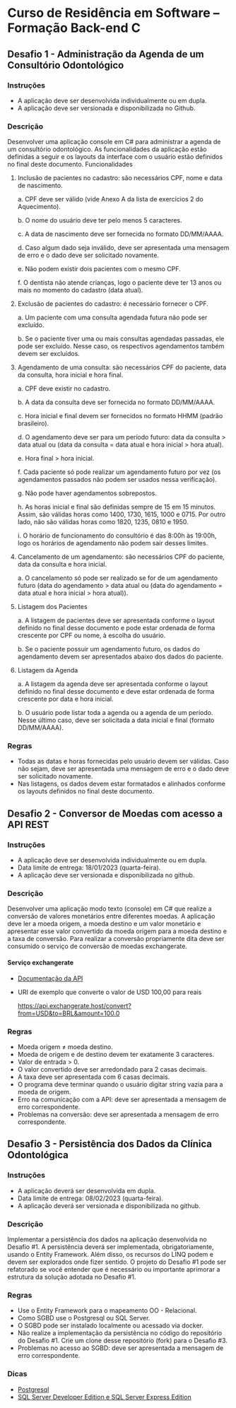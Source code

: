 # Curso de Residência em Software – Formação Back-end C #

## Desafio 1 - Administração da Agenda de um Consultório Odontológico

### Instruções

- A aplicação deve ser desenvolvida individualmente ou em dupla.
- A aplicação deve ser versionada e disponibilizada no Github.

### Descrição

Desenvolver uma aplicação console em C# para administrar a agenda de um consultório
odontológico. As funcionalidades da aplicação estão definidas a seguir e os layouts da interface
com o usuário estão definidos no final deste documento.
Funcionalidades

1. Inclusão de pacientes no cadastro: são necessários CPF, nome e data de nascimento.

    a. CPF deve ser válido (vide Anexo A da lista de exercícios 2 do Aquecimento).

    b. O nome do usuário deve ter pelo menos 5 caracteres.

    c. A data de nascimento deve ser fornecida no formato DD/MM/AAAA.

    d. Caso algum dado seja inválido, deve ser apresentada uma mensagem de erro e o dado
    deve ser solicitado novamente.

    e. Não podem existir dois pacientes com o mesmo CPF.

    f. O dentista não atende crianças, logo o paciente deve ter 13 anos ou mais no momento do
    cadastro (data atual).

2. Exclusão de pacientes do cadastro: é necessário fornecer o CPF.

    a. Um paciente com uma consulta agendada futura não pode ser excluído.

    b. Se o paciente tiver uma ou mais consultas agendadas passadas, ele pode ser excluído.
    Nesse caso, os respectivos agendamentos também devem ser excluídos.

3. Agendamento de uma consulta: são necessários CPF do paciente, data da consulta, hora
inicial e hora final.

    a. CPF deve existir no cadastro.

    b. A data da consulta deve ser fornecida no formato DD/MM/AAAA.

    c. Hora inicial e final devem ser fornecidos no formato HHMM (padrão brasileiro).

    d. O agendamento deve ser para um período futuro: data da consulta > data atual ou (data da
    consulta = data atual e hora inicial > hora atual).

    e. Hora final > hora inicial.

    f. Cada paciente só pode realizar um agendamento futuro por vez (os agendamentos
    passados não podem ser usados nessa verificação).

    g. Não pode haver agendamentos sobrepostos.

    h. As horas inicial e final são definidas sempre de 15 em 15 minutos. Assim, são válidas
    horas como 1400, 1730, 1615, 1000 e 0715. Por outro lado, não são válidas horas como
    1820, 1235, 0810 e 1950.

    i. O horário de funcionamento do consultório é das 8:00h às 19:00h, logo os horários de
    agendamento não podem sair desses limites.

4. Cancelamento de um agendamento: são necessários CPF do paciente, data da consulta e
hora inicial.

    a. O cancelamento só pode ser realizado se for de um agendamento futuro (data do
    agendamento > data atual ou (data do agendamento = data atual e hora inicial > hora
    atual)).

5. Listagem dos Pacientes

    a. A listagem de pacientes deve ser apresentada conforme o layout definido no final desse
    documento e pode estar ordenada de forma crescente por CPF ou nome, à escolha do
    usuário.

    b. Se o paciente possuir um agendamento futuro, os dados do agendamento devem ser
    apresentados abaixo dos dados do paciente.

6. Listagem da Agenda

    a. A listagem da agenda deve ser apresentada conforme o layout definido no final desse
    documento e deve estar ordenada de forma crescente por data e hora inicial.

    b. O usuário pode listar toda a agenda ou a agenda de um período. Nesse último caso, deve
    ser solicitada a data inicial e final (formato DD/MM/AAAA).

### Regras

- Todas as datas e horas fornecidas pelo usuário devem ser válidas. Caso não sejam, deve
ser apresentada uma mensagem de erro e o dado deve ser solicitado novamente.
- Nas listagens, os dados devem estar formatados e alinhados conforme os layouts
definidos no final deste documento.

## Desafio 2 - Conversor de Moedas com acesso a API REST

### Instruções

- A aplicação deve ser desenvolvida individualmente ou em dupla.
- Data limite de entrega: 18/01/2023 (quarta-feira).
- A aplicação deve ser versionada e disponibilizada no github.

### Descrição

Desenvolver uma aplicação modo texto (console) em C# que realize a conversão de
valores monetários entre diferentes moedas. A aplicação deve ler a moeda origem, a
moeda destino e um valor monetário e apresentar esse valor convertido da moeda
origem para a moeda destino e a taxa de conversão.
Para realizar a conversão
propriamente dita deve ser consumido o serviço de conversão de moedas
exchangerate.

#### Serviço exchangerate

- [Documentação da API](https://exchangerate.host/#docs)
- URI de exemplo que converte o valor de USD 100,00 para reais

  <https://api.exchangerate.host/convert?from=USD&to=BRL&amount=100.0>

### Regras

- Moeda origem ≠ moeda destino.
- Moeda de origem e de destino devem ter exatamente 3 caracteres.
- Valor de entrada > 0.
- O valor convertido deve ser arredondado para 2 casas decimais.
- A taxa deve ser apresentada com 6 casas decimais.
- O programa deve terminar quando o usuário digitar string vazia para a moeda
  de origem.
- Erro na comunicação com a API: deve ser apresentada a mensagem de erro
  correspondente.
- Problemas na conversão: deve ser apresentada a mensagem de erro
  correspondente.

## Desafio 3 - Persistência dos Dados da Clínica Odontológica

### Instruções

- A aplicação deverá ser desenvolvida em dupla.
- Data limite de entrega: 08/02/2023 (quarta-feira).
- A aplicação deverá ser versionada e disponibilizada no github.

### Descrição

Implementar a persistência dos dados na aplicação desenvolvida no Desafio #1. A
persistência deverá ser implementada, obrigatoriamente, usando o Entity Framework.
Além disso, os recursos do LINQ podem e devem ser explorados onde fizer sentido. O
projeto do Desafio #1 pode ser refatorado se você entender que é necessário ou
importante aprimorar a estrutura da solução adotada no Desafio #1.

### Regras

- Use o Entity Framework para o mapeamento OO - Relacional.
- Como SGBD use o Postgresql ou SQL Server.
- O SGBD pode ser instalado localmente ou acessado via docker.
- Não realize a implementação da persistência no código do repositório do
Desafio #1. Crie um clone desse repositório (fork) para o Desafio #3.
- Problemas no acesso ao SGBD: deve ser apresentada a mensagem de erro
correspondente.

### Dicas

- [Postgresql](https://www.postgresql.org/download/)
- [SQL Server Developer Edition e SQL Server Express Edition](https://www.microsoft.com/pt-br/sql-server/sql-server-downloads)
